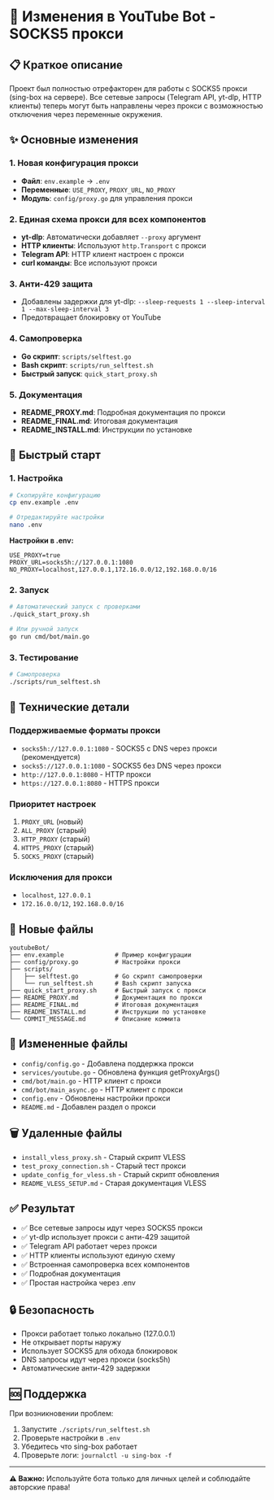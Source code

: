 # 🔄 Изменения в YouTube Bot - SOCKS5 прокси

## 📋 Краткое описание

Проект был полностью отрефакторен для работы с SOCKS5 прокси (sing-box на сервере). Все сетевые запросы (Telegram API, yt-dlp, HTTP клиенты) теперь могут быть направлены через прокси с возможностью отключения через переменные окружения.

## ✨ Основные изменения

### 1. Новая конфигурация прокси
- **Файл**: `env.example` → `.env`
- **Переменные**: `USE_PROXY`, `PROXY_URL`, `NO_PROXY`
- **Модуль**: `config/proxy.go` для управления прокси

### 2. Единая схема прокси для всех компонентов
- **yt-dlp**: Автоматически добавляет `--proxy` аргумент
- **HTTP клиенты**: Используют `http.Transport` с прокси
- **Telegram API**: HTTP клиент настроен с прокси
- **curl команды**: Все используют прокси

### 3. Анти-429 защита
- Добавлены задержки для yt-dlp: `--sleep-requests 1 --sleep-interval 1 --max-sleep-interval 3`
- Предотвращает блокировку от YouTube

### 4. Самопроверка
- **Go скрипт**: `scripts/selftest.go`
- **Bash скрипт**: `scripts/run_selftest.sh`
- **Быстрый запуск**: `quick_start_proxy.sh`

### 5. Документация
- **README_PROXY.md**: Подробная документация по прокси
- **README_FINAL.md**: Итоговая документация
- **README_INSTALL.md**: Инструкции по установке

## 🚀 Быстрый старт

### 1. Настройка
```bash
# Скопируйте конфигурацию
cp env.example .env

# Отредактируйте настройки
nano .env
```

**Настройки в .env:**
```env
USE_PROXY=true
PROXY_URL=socks5h://127.0.0.1:1080
NO_PROXY=localhost,127.0.0.1,172.16.0.0/12,192.168.0.0/16
```

### 2. Запуск
```bash
# Автоматический запуск с проверками
./quick_start_proxy.sh

# Или ручной запуск
go run cmd/bot/main.go
```

### 3. Тестирование
```bash
# Самопроверка
./scripts/run_selftest.sh
```

## 🔧 Технические детали

### Поддерживаемые форматы прокси
- `socks5h://127.0.0.1:1080` - SOCKS5 с DNS через прокси (рекомендуется)
- `socks5://127.0.0.1:1080` - SOCKS5 без DNS через прокси
- `http://127.0.0.1:8080` - HTTP прокси
- `https://127.0.0.1:8080` - HTTPS прокси

### Приоритет настроек
1. `PROXY_URL` (новый)
2. `ALL_PROXY` (старый)
3. `HTTP_PROXY` (старый)
4. `HTTPS_PROXY` (старый)
5. `SOCKS_PROXY` (старый)

### Исключения для прокси
- `localhost`, `127.0.0.1`
- `172.16.0.0/12`, `192.168.0.0/16`

## 📁 Новые файлы

```
youtubeBot/
├── env.example              # Пример конфигурации
├── config/proxy.go          # Настройки прокси
├── scripts/
│   ├── selftest.go          # Go скрипт самопроверки
│   └── run_selftest.sh      # Bash скрипт запуска
├── quick_start_proxy.sh     # Быстрый запуск с прокси
├── README_PROXY.md          # Документация по прокси
├── README_FINAL.md          # Итоговая документация
├── README_INSTALL.md        # Инструкции по установке
└── COMMIT_MESSAGE.md        # Описание коммита
```

## 🔄 Измененные файлы

- `config/config.go` - Добавлена поддержка прокси
- `services/youtube.go` - Обновлена функция getProxyArgs()
- `cmd/bot/main.go` - HTTP клиент с прокси
- `cmd/bot/main_async.go` - HTTP клиент с прокси
- `config.env` - Обновлены настройки прокси
- `README.md` - Добавлен раздел о прокси

## 🗑️ Удаленные файлы

- `install_vless_proxy.sh` - Старый скрипт VLESS
- `test_proxy_connection.sh` - Старый тест прокси
- `update_config_for_vless.sh` - Старый скрипт обновления
- `README_VLESS_SETUP.md` - Старая документация VLESS

## ✅ Результат

- ✅ Все сетевые запросы идут через SOCKS5 прокси
- ✅ yt-dlp использует прокси с анти-429 защитой
- ✅ Telegram API работает через прокси
- ✅ HTTP клиенты используют единую схему
- ✅ Встроенная самопроверка всех компонентов
- ✅ Подробная документация
- ✅ Простая настройка через .env

## 🔒 Безопасность

- Прокси работает только локально (127.0.0.1)
- Не открывает порты наружу
- Использует SOCKS5 для обхода блокировок
- DNS запросы идут через прокси (socks5h)
- Автоматические анти-429 задержки

## 🆘 Поддержка

При возникновении проблем:

1. Запустите `./scripts/run_selftest.sh`
2. Проверьте настройки в `.env`
3. Убедитесь что sing-box работает
4. Проверьте логи: `journalctl -u sing-box -f`

---

**⚠️ Важно:** Используйте бота только для личных целей и соблюдайте авторские права!

